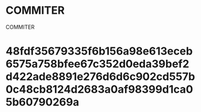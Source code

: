 # COMMITER
COMMITER






# 48fdf35679335f6b156a98e613eceb6575a758bfee67c352d0eda39bef2d422ade8891e276d6d6c902cd557b0c48cb8124d2683a0af98399d1ca05b60790269a
